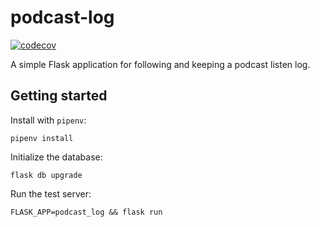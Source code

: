 # podcast-log

[![codecov](https://codecov.io/bb/mattkram/podcast-log/branch/develop/graph/badge.svg?token=JhVZChkAR9)](https://codecov.io/bb/mattkram/podcast-log)

A simple Flask application for following and keeping a podcast listen log.

## Getting started

Install with `pipenv`:

```
pipenv install
```

Initialize the database:

```
flask db upgrade
```

Run the test server:

```
FLASK_APP=podcast_log && flask run
```
